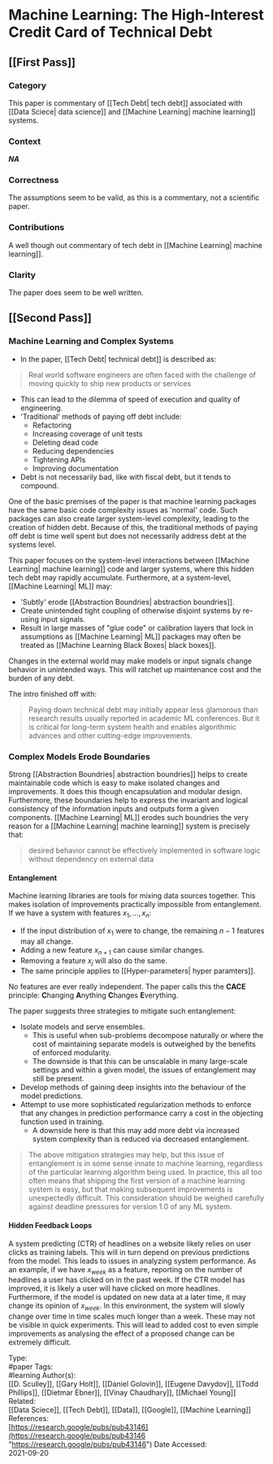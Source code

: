 # Machine Learning: The High-Interest Credit Card of Technical Debt

## [[First Pass]]
### Category
This paper is commentary of [[Tech Debt| tech debt]] associated with [[Data Sciece| data science]] and [[Machine Learning| machine learning]] systems.

### Context
***NA***

### Correctness
The assumptions seem to be valid, as this is a commentary, not a scientific paper.

### Contributions
A well though out commentary of tech debt in [[Machine Learning| machine learning]].

### Clarity
The paper does seem to be well written.

## [[Second Pass]]
### Machine Learning and Complex Systems
- In the paper, [[Tech Debt| technical debt]] is described as:
> Real world software engineers are often faced with the challenge of moving quickly to ship new products or services
- This can lead to the dilemma of speed of execution and quality of engineering.
- 'Traditional' methods of paying off debt include:
	- Refactoring
	- Increasing coverage of unit tests
	- Deleting dead code
	- Reducing dependencies
	- Tightening APIs
	- Improving documentation
- Debt is not necessarily bad, like with fiscal debt, but it tends to compound.

One of the basic premises of the paper is that machine learning packages have the same basic code complexity issues as 'normal' code. Such packages can also create larger system-level complexity, leading to the creation of hidden debt. Because of this, the traditional methods of paying off debt is time well spent but does not necessarily address debt at the systems level.

This paper focuses on the system-level interactions between [[Machine Learning| machine learning]] code and larger systems, where this hidden tech debt may rapidly accumulate. Furthermore, at a system-level, [[Machine Learning| ML]] may:
- 'Subtly' erode [[Abstraction Boundries| abstraction boundries]].
- Create unintended tight coupling of otherwise disjoint systems by re-using input signals.
- Result in large masses of "glue code" or calibration layers that lock in assumptions as [[Machine Learning| ML]] packages may often be treated as [[Machine Learning Black Boxes| black boxes]].

Changes in the external world may make models or input signals change behavior in unintended ways. This will ratchet up maintenance cost and the burden of any debt.

The intro finished off with:
> Paying down technical debt may initially appear less glamorous than research results usually reported in academic ML conferences. But it is critical for long-term system health and enables algorithmic advances and other cutting-edge improvements.

### Complex Models Erode Boundaries
Strong [[Abstraction Boundries| abstraction boundries]] helps to create maintainable code which is easy to make isolated changes and improvements. It does this though encapsulation and modular design. Furthermore, these boundaries help to express the invariant and logical consistency of the information inputs and outputs form a given components. [[Machine Learning| ML]] erodes such boundries the very reason for a [[Machine Learning| machine learning]] system is precisely that:
> desired behavior cannot be effectively implemented in software logic without dependency on external data

#### Entanglement
Machine learning libraries are tools for mixing data sources together. This makes isolation of improvements practically impossible from entanglement. If we have a system with features $x_1, ..., x_n$:
- If the input distribution of $x_1$ were to change, the remaining $n - 1$ features may all change.
- Adding a new feature $x_{n + 1}$ can cause similar changes.
- Removing a feature $x_j$ will also do the same.
- The same principle applies to [[Hyper-parameters| hyper paramters]].

No features are ever really independent. The paper calls this the **CACE** principle: **C**hanging **A**nything **C**hanges **E**verything.
 
 The paper suggests three strategies to mitigate such entanglement:
 - Isolate models and serve ensembles.
	 - This is useful when sub-problems decompose naturally or where the cost of maintaining separate models is outweighed by the benefits of enforced modularity.
	 - The downside is that this can be unscalable in many large-scale settings and within a given model, the issues of entanglement may still be present.
 - Develop methods of gaining deep insights into the behaviour of the model predictions.
- Attempt to use more sophisticated regularization methods to enforce that any changes in prediction performance carry a cost in the objecting function used in training.
	- A downside here is that this may add more debt via increased system complexity than is reduced via decreased entanglement.

> The above mitigation strategies may help, but this issue of entanglement is in some sense innate to machine learning, regardless of the particular learning algorithm being used. In practice, this all too often means that shipping the first version of a machine learning system is easy, but that making subsequent improvements is unexpectedly difficult. This consideration should be weighed carefully against deadline pressures for version 1.0 of any ML system.

#### Hidden Feedback Loops
A system predicting (CTR) of headlines on a website likely relies on user clicks as training labels. This will in turn depend on previous predictions from the model. This leads to issues in analyzing system performance. As an example, if we have $x_{week}$ as a feature, reporting on the number of headlines a user has clicked on in the past week. If the CTR model has improved, it is likely a user will have clicked on more headlines. Furthermore, if the model is updated on new data at a later time, it may change its opinion of $x_{week}$. In this environment, the system will slowly change over time in time scales much longer than a week. These may not be visible in quick experiments. This will lead to added cost to even simple improvements as analysing the effect of a proposed change can be extremely difficult.

Type:  
#paper
Tags:  
#learning
Author(s):  
[[D. Sculley]], [[Gary Holt]], [[Daniel Golovin]], [[Eugene Davydov]], [[Todd Phillips]], [[Dietmar Ebner]], [[Vinay Chaudhary]], [[Michael Young]]
Related:  
[[Data Sciece]], [[Tech Debt]],  [[Data]], [[Google]], [[Machine Learning]]
References:  
[https://research.google/pubs/pub43146](https://research.google/pubs/pub43146 "https://research.google/pubs/pub43146")
Date Accessed:  
2021-09-20